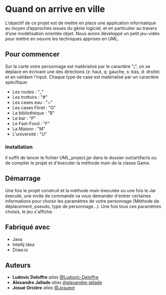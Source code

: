 # Quand on arrive en ville

L’objectif  de  ce  projet  est  de  mettre  en  place  une  application  informatique  au  moyen  d’approches issues du génie logiciel, et en particulier au travers d’une modélisation orientée objet.
Nous avons développé un petit jeu-vidéo pour mettre en oeuvre les techniques apprises en UML.

## Pour commencer

Sur la carte votre personnage est matérialisé par le caractère "¡", on se déplace en écrivant une des directions (z: haut, q: gauche, s: bas, d: droite) et en validant l'input.
Chaque type de case est matérialisé par un caractère spécifique:
- Les routes 		: "_"
- Les trottoirs 	: "#"
- Les cases eau		: "~"
- Les cases Fôret 	: "G"
- La bibliothèque 	: "B"
- Le bar 		: "P"
- Le Fast-Food		: "F"
- La Maison		: "M"
- L'université 		: "U"

### Installation

Il suffit de lancer le fichier UML_project.jar dans le dossier out/artifacts ou de compiler le projet et d'éxecuter la méthode main de la classe Game.

## Démarrage

Une fois le projet construit et la méthode main éxecutée ou une fois le Jar éxecuté, une invite de commande va vous demander d'entrer certaines informations pour choisir les paramètres de votre personnage (Méthode de déplacement, pseudo, type de personnage...).
Une fois tous ces paramètres choisis, le jeu s'affiche.

## Fabriqué avec

* Java
* Intellij Idea
* Draw.io



## Auteurs

* **Ludovic Deloffre** _alias_ [@Ludovic-Deloffre](https://github.com/Ludovic-Deloffre)
* **Alexandre Jallade** _alias_ [@alexandre-jallade](https://github.com/alexandre-jallade)
* **Josué Orcière** _alias_ [@Josueor](https://github.com/Josueor)

